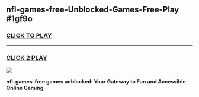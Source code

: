 
## nfl-games-free-Unblocked-Games-Free-Play #1gf9o
<h3>
<a href="https://us.freeplayer.one?title=nfl-games-free&ref=9M">CLICK TO PLAY</a></h3>
<hr>

<h3>
<a href="https://us.freeplayer.one?title=nfl-games-free&ref=9M">CLICK 2 PLAY</a>
  
</h3>

<a href="https://us.freeplayer.one?title=nfl-games-free&ref=9M"><img src="https://clearcache.store/games.png"></a>


**nfl-games-free games unblocked: Your Gateway to Fun and Accessible Online Gaming**
